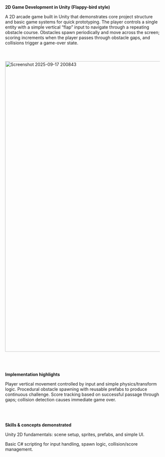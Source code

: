 **2D Game Development in Unity (Flappy-bird style)**

A 2D arcade game built in Unity that demonstrates core project structure and basic game systems for quick prototyping. The player controls a single entity with a simple vertical “flap” input to navigate through a repeating obstacle course. Obstacles spawn periodically and move across the screen; scoring increments when the player passes through obstacle gaps, and collisions trigger a game-over state.
<br><br>
<br><br>
<img width="1908" height="943" alt="Screenshot 2025-09-17 200843" src="https://github.com/user-attachments/assets/ca88274a-63cd-477e-8c01-a57f76ccb8ed" />
<br><br>
<br><br>

**Implementation highlights**

Player vertical movement controlled by input and simple physics/transform logic.
Procedural obstacle spawning with reusable prefabs to produce continuous challenge.
Score tracking based on successful passage through gaps; collision detection causes immediate game over.
<br><br>
<br><br>  

**Skills & concepts demonstrated**

Unity 2D fundamentals: scene setup, sprites, prefabs, and simple UI.

Basic C# scripting for input handling, spawn logic, collision/score management.


